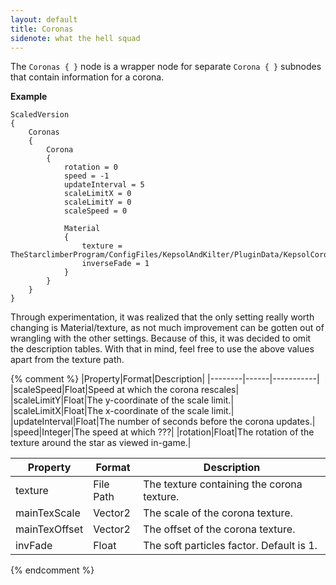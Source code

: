 ```yaml
---
layout: default
title: Coronas
sidenote: what the hell squad
---
```


The `Coronas { }` node is a wrapper node for separate `Corona { }` subnodes that contain information for a corona.

**Example**
```
ScaledVersion
{
    Coronas
    {
        Corona
        {
            rotation = 0
            speed = -1
            updateInterval = 5
            scaleLimitX = 0
            scaleLimitY = 0
            scaleSpeed = 0
            
            Material
            {
                texture = TheStarclimberProgram/ConfigFiles/KepsolAndKilter/PluginData/KepsolCorona.png
                inverseFade = 1
            }
        }
    }
}
```

Through experimentation, it was realized that the only setting really worth changing is Material/texture, as not much improvement can be gotten out of wrangling with the other settings. Because of this, it was decided to omit the description tables. With that in mind, feel free to use the above values apart from the texture path.  

{% comment %}
|Property|Format|Description|
|--------|------|-----------|
|scaleSpeed|Float|Speed at which the corona rescales|
|scaleLimitY|Float|The y-coordinate of the scale limit.|
|scaleLimitX|Float|The x-coordinate of the scale limit.|
|updateInterval|Float|The number of seconds before the corona updates.|
|speed|Integer|The speed at which ???|
|rotation|Float|The rotation of the texture around the star as viewed in-game.|


|Property|Format|Description|
|--------|------|-----------|
|texture|File Path|The texture containing the corona texture.|
|mainTexScale|Vector2|The scale of the corona texture.|
|mainTexOffset|Vector2|The offset of the corona texture.|
|invFade|Float|The soft particles factor. Default is 1.|
{% endcomment %}
